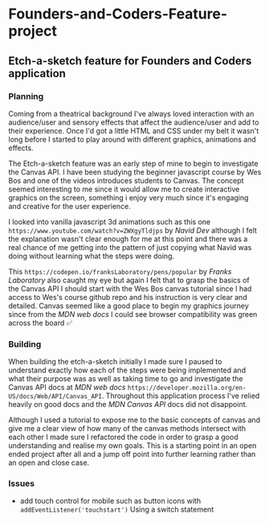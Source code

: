 # Founders-and-Coders-Feature-project

## Etch-a-sketch feature for Founders and Coders application

### Planning

Coming from a theatrical background I've always loved interaction with an audience/user and sensory effects that affect the audience/user and add to their experience. Once I'd got a little HTML and CSS under my belt it wasn't long before I started to play around with different graphics, animations and effects.

The Etch-a-sketch feature was an early step of mine to begin to investigate the Canvas API. I have been studying the beginner javascript course by Wes Bos and one of the videos introduces students to Canvas. The concept seemed interesting to me since it would allow me to create interactive graphics on the screen, something i enjoy very much since it's engaging and creative for the user experience.

I looked into vanilla javascript 3d animations such as this one `https://www.youtube.com/watch?v=ZWXgyTldjps` by _Navid Dev_ although I felt the explanation wasn't clear enough for me at this point and there was a real chance of me getting into the pattern of just copying what Navid was doing without learning what the steps were doing.

This `https://codepen.io/franksLaboratory/pens/popular` by _Franks Laboratory_ also caught my eye but again I felt that to grasp the basics of the Canvas API I should start with the Wes Bos canvas tutorial since I had access to Wes's course github repo and his instruction is very clear and detailed. Canvas seemed like a good place to begin my graphics journey since from the _MDN web docs_ I could see browser compatibility was green across the board ✅

### Building

When building the etch-a-sketch initially I made sure I paused to understand exactly how each of the steps were being implemented and what their purpose was as well as taking time to go and investigate the Canvas API docs at _MDN web docs_ `https://developer.mozilla.org/en-US/docs/Web/API/Canvas_API`. Throughout this application process I've relied heavily on good docs and the _MDN Canvas API_ docs did not disappoint.

Although I used a tutorial to expose me to the basic concepts of canvas and give me a clear view of how many of the canvas methods intersect with each other I made sure I refactored the code in order to grasp a good understanding and realise my own goals. This is a starting point in an open ended project after all and a jump off point into further learning rather than an open and close case.

### Issues

- add touch control for mobile such as button icons with `addEventListener('touchstart')` Using a switch statement
